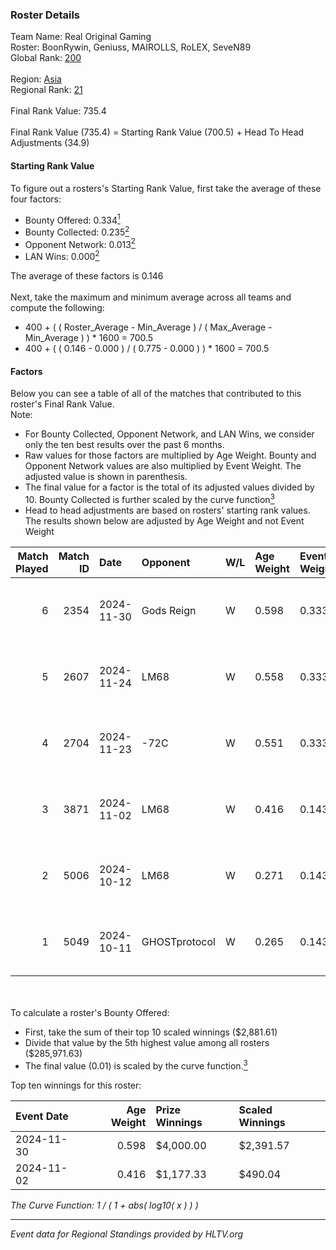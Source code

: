 ### Roster Details<br />
Team Name: Real Original Gaming<br />
Roster: BoonRywin, Geniuss, MAIROLLS, RoLEX, SeveN89<br />
Global Rank: [200](../../standings_global_2025_02_28.md)<br />
<br />
Region: [Asia]( ../../standings_asia_2025_02_28.md)<br />
Regional Rank: [21]( ../../standings_asia_2025_02_28.md)<br />
<br />
Final Rank Value:  735.4<br />
<br />
Final Rank Value (735.4) = Starting Rank Value (700.5) + Head To Head Adjustments (34.9)<br />

#### Starting Rank Value<br />
To figure out a rosters's Starting Rank Value, first take the average of these four factors:<br />
- Bounty Offered: 0.334[<sup>1</sup>](#table2)
- Bounty Collected: 0.235[<sup>2</sup>](#table1)
- Opponent Network: 0.013[<sup>2</sup>](#table1)
- LAN Wins: 0.000[<sup>2</sup>](#table1)

The average of these factors is 0.146<br />
<br />
Next, take the maximum and minimum average across all teams and compute the following:<br />
- 400 + ( ( Roster_Average - Min_Average ) / ( Max_Average - Min_Average ) ) * 1600 = 700.5
- 400 + ( ( 0.146 - 0.000 ) / ( 0.775 - 0.000 ) ) * 1600 = 700.5


#### Factors<br />
Below you can see a table of all of the matches that contributed to this roster's Final Rank Value.<br />
Note:<br />

- For Bounty Collected, Opponent Network, and LAN Wins, we consider only the ten best results over the past 6 months.
- Raw values for those factors are multiplied by Age Weight. Bounty and Opponent Network values are also multiplied by Event Weight. The adjusted value is shown in parenthesis.
- The final value for a factor is the total of its adjusted values divided by 10. Bounty Collected is further scaled by the curve function[<sup>3</sup>](#curveFunction)
- Head to head adjustments are based on rosters' starting rank values. The results shown below are adjusted by Age Weight and not Event Weight
<span id="table1"></span><br />


| Match Played | Match ID | Date       | Opponent      | W/L | Age Weight | Event Weight | Bounty Collected | Opponent Network | LAN Wins  | H2H Adj. | Roster                                       |
| -: | -: | :- | :- | :- | :- | :- | :- | :- | :- | -: | :- |
|            6 |     2354 | 2024-11-30 | Gods Reign    | W   | 0.598      | 0.333        | 0.024 (0.005)    | 0.573 (0.114)    | 0 (0.000) |    12.57 | BoonRywin, Geniuss, MAIROLLS, RoLEX, SeveN89 |
|            5 |     2607 | 2024-11-24 | LM68          | W   | 0.558      | 0.333        | 0.003 (0.000)    | 0.054 (0.010)    | 0 (0.000) |     7.23 | BoonRywin, Geniuss, MAIROLLS, RoLEX, SeveN89 |
|            4 |     2704 | 2024-11-23 | -72C          | W   | 0.551      | 0.333        | 0.001 (0.000)    | 0.000 (0.000)    | 0 (0.000) |     4.57 | BoonRywin, Geniuss, MAIROLLS, RoLEX, SeveN89 |
|            3 |     3871 | 2024-11-02 | LM68          | W   | 0.416      | 0.143        | 0.003 (0.000)    | 0.054 (0.003)    | 0 (0.000) |     5.52 | BoonRywin, Geniuss, MAIROLLS, RoLEX, SeveN89 |
|            2 |     5006 | 2024-10-12 | LM68          | W   | 0.271      | 0.143        | 0.003 (0.000)    | 0.054 (0.002)    | 0 (0.000) |     3.68 | BoonRywin, Geniuss, MAIROLLS, RoLEX, SeveN89 |
|            1 |     5049 | 2024-10-11 | GHOSTprotocol | W   | 0.265      | 0.143        | 0.000 (0.000)    | 0.013 (0.001)    | 0 (0.000) |     1.30 | BoonRywin, Geniuss, MAIROLLS, RoLEX, SeveN89 |

<br />
<span id="table2"></span><br />
To calculate a roster's Bounty Offered:<br />

- First, take the sum of their top 10 scaled winnings ($2,881.61)
- Divide that value by the 5th highest value among all rosters ($285,971.63)
- The final value (0.01) is scaled by the curve function.[<sup>3</sup>](#curveFunction)

Top ten winnings for this roster:<br />

| Event Date | Age Weight | Prize Winnings | Scaled Winnings |
| :- | -: | :- | :- |
| 2024-11-30 |      0.598 | $4,000.00      | $2,391.57       |
| 2024-11-02 |      0.416 | $1,177.33      | $490.04         |


<span id="curveFunction"></span>_The Curve Function: 1 / ( 1 + abs( log10( x ) ) )_<br />

---
_Event data for Regional Standings provided by HLTV.org_<br />
